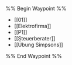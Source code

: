 %% Begin Waypoint %%
- [[01]]
- [[Elektrofirma]]
- [[P1]]
- [[Steuerberater]]
- [[Übung Simpsons]]

%% End Waypoint %% 